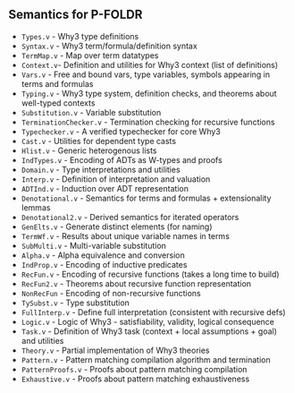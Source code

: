 ## Semantics for P-FOLDR
- `Types.v` - Why3 type definitions
- `Syntax.v` - Why3 term/formula/definition syntax
- `TermMap.v` - Map over term datatypes
- `Context.v`- Definition and utilities for Why3 context (list of definitions)
- `Vars.v` - Free and bound vars, type variables, symbols appearing in terms and formulas
- `Typing.v` - Why3 type system, definition checks, and theorems about well-typed contexts
- `Substitution.v` - Variable substitution
- `TerminationChecker.v` - Termination checking for recursive functions 
- `Typechecker.v` - A verified typechecker for core Why3
- `Cast.v` - Utilities for dependent type casts
- `Hlist.v` -  Generic heterogenous lists
- `IndTypes.v` - Encoding of ADTs as W-types and proofs
- `Domain.v` - Type interpretations and utilities
- `Interp.v` - Definition of interpretation and valuation
- `ADTInd.v` - Induction over ADT representation
- `Denotational.v` - Semantics for terms and formulas + extensionality lemmas
- `Denotational2.v` - Derived semantics for iterated operators
- `GenElts.v` - Generate distinct elements (for naming)
- `TermWf.v` - Results about unique variable names in terms
- `SubMulti.v` - Multi-variable substitution
- `Alpha.v` - Alpha equivalence and conversion
- `IndProp.v` - Encoding of inductive predicates
- `RecFun.v` - Encoding of recursive functions (takes a long time to build)
- `RecFun2.v` - Theorems about recursive function representation
- `NonRecFun` - Encoding of non-recursive functions
- `TySubst.v` - Type substitution
- `FullInterp.v` - Define full interpretation (consistent with recursive defs)
- `Logic.v` - Logic of Why3 - satisfiability, validity, logical consequence
- `Task.v` - Definition of Why3 task (context + local assumptions + goal) and utilities
- `Theory.v` - Partial implementation of Why3 theories
- `Pattern.v` - Pattern matching compilation algorithm and termination
- `PatternProofs.v` - Proofs about pattern matching compilation
- `Exhaustive.v` - Proofs about pattern matching exhaustiveness
